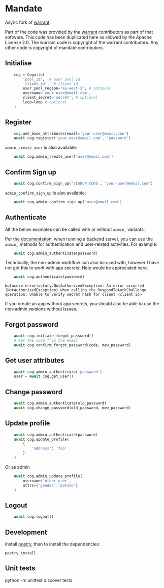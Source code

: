 # Mandate

Async fork of [warrant](https://github.com/capless/warrant).

Part of the code was provided by the [warrant](https://github.com/capless/warrant) contributors as part of that software. This code has been duplicated here as allowed by the Apache License 2.0. The warrant code is copyright of the warrant contributors. Any other code is copyright of mandate contributors.

## Initialise

```python
    cog = Cognito(
        'pool_id',  # user pool id
        'client_id',  # client id
        user_pool_region='eu-west-2', # optional
        username='your-user@email.com',
        client_secret='secret', # optional
        loop=loop # optional
    )
```

## Register

```python
    cog.add_base_attributes(email='your-user@email.com')
    await cog.register('your-user@email.com', 'password')
```

`admin_create_user` is also available:
```python
    await cog.admin_create_user('user@email.com')
```

## Confirm Sign up

```python
    await cog.confirm_sign_up('SIGNUP_CODE', 'your-user@email.com')
```

`admin_confirm_sign_up` is also available:

```python
    await cog.admin_confirm_sign_up('user@email.com')
```

## Authenticate

All the below examples can be called with or without `admin_` variants.

Per [the documentation](https://docs.aws.amazon.com/en_us/cognito/latest/developerguide/amazon-cognito-user-pools-authentication-flow.html#amazon-cognito-user-pools-server-side-authentication-flow), when running a backend server, you can use the `admin_` methods for authentication and user-related activities. For example:

```python
    await cog.admin_authenticate(password)
```

Technically, the non-admin workflow can also be used with, however I have not got this to work with app secrets! Help would be appreciated here.

```python
    await cog.authenticate(password)
```

```
botocore.errorfactory.NotAuthorizedException: An error occurred (NotAuthorizedException) when calling the RespondToAuthChallenge operation: Unable to verify secret hash for client <client id>
```

If you create an app without app secrets, you should also be able to use the non-admin versions without issues.

## Forgot password
```python
    await cog.initiate_forgot_password()
    # Get the code from the email
    await cog.confirm_forgot_password(code, new_password)
```


## Get user attributes
```python
    await cog.admin_authenticate('password')
    user = await cog.get_user()
```

## Change password
```python
    await cog.admin_authenticate(old_password)
    await cog.change_password(old_password, new_password)
```

## Update profile
```python
    await cog.admin_authenticate(password)
    await cog.update_profile(
        {
            'address': 'foo'
        }
    )
```

Or as admin
```python
    await cog.admin_update_profile(
        username='other-user',
        attrs={'gender':'potato'}
    )
```

## Logout
```python
    await cog.logout()
```

## Development

Install [poetry](https://github.com/sdispater/poetry), then to install the
dependencies:

```
poetry install
```

## Unit tests
python -m unittest discover tests
